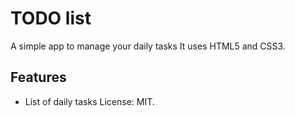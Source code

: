 # TODO list
A simple app to manage your daily tasks
It uses HTML5 and CSS3.

## Features
* List of daily tasks
License: MIT.
